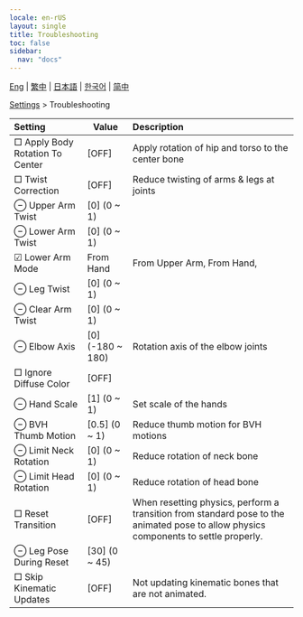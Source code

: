 ```yaml
---
locale: en-rUS
layout: single
title: Troubleshooting
toc: false
sidebar:
  nav: "docs"
---
```

[Eng](/dancexr/menu/2025.4/actor/troubleshooting) | [繁中](/tw/dancexr/menu/2025.4/actor/troubleshooting) | [日本語](/jp/dancexr/menu/2025.4/actor/troubleshooting) | [한국어](/kr/dancexr/menu/2025.4/actor/troubleshooting) | [简中](/zh/dancexr/menu/2025.4/actor/troubleshooting)

[Settings](../menu#Settings) > Troubleshooting



| Setting | Value | Description |
| :--- | --- | :--- |
|  □ Apply Body Rotation To Center| [OFF] | Apply rotation of hip and torso to the center bone
|  □ Twist Correction| [OFF] | Reduce twisting of arms & legs at joints
|  ⊖ Upper Arm Twist| [0] (0 ~ 1) | 
|  ⊖ Lower Arm Twist| [0] (0 ~ 1) | 
| ☑ Lower Arm Mode| From Hand | From Upper Arm, From Hand, 
|  ⊖ Leg Twist| [0] (0 ~ 1) | 
|  ⊖ Clear Arm Twist| [0] (0 ~ 1) | 
|  ⊖ Elbow Axis| [0] (-180 ~ 180) | Rotation axis of the elbow joints
|  □ Ignore Diffuse Color| [OFF] | 
|  ⊖ Hand Scale| [1] (0 ~ 1) | Set scale of the hands
|  ⊖ BVH Thumb Motion| [0.5] (0 ~ 1) | Reduce thumb motion for BVH motions
|  ⊖ Limit Neck Rotation| [0] (0 ~ 1) | Reduce rotation of neck bone
|  ⊖ Limit Head Rotation| [0] (0 ~ 1) | Reduce rotation of head bone
|  □ Reset Transition| [OFF] | When resetting physics, perform a transition from standard pose to the animated pose to allow physics components to settle properly.
|  ⊖ Leg Pose During Reset| [30] (0 ~ 45) | 
|  □ Skip Kinematic Updates| [OFF] | Not updating kinematic bones that are not animated.
